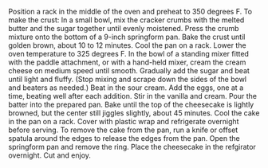 Position a rack in the middle of the oven and preheat to 350 degrees F. 
To make the crust: In a small bowl, mix the cracker crumbs with the melted butter and the sugar together until evenly moistened. Press the crumb mixture onto the bottom of a 9-inch springform pan. Bake the crust until golden brown, about 10 to 12 minutes. Cool the pan on a rack. 
Lower the oven temperature to 325 degrees F. In the bowl of a standing mixer fitted with the paddle attachment, or with a hand-held mixer, cream the cream cheese on medium speed until smooth. Gradually add the sugar and beat until light and fluffy. (Stop mixing and scrape down the sides of the bowl and beaters as needed.) Beat in the sour cream. Add the eggs, one at a time, beating well after each addition. Stir in the vanilla and cream. Pour the batter into the prepared pan. 
Bake until the top of the cheesecake is lightly browned, but the center still jiggles slightly, about 45 minutes. Cool the cake in the pan on a rack. Cover with plastic wrap and refrigerate overnight before serving. 
To remove the cake from the pan, run a knife or offset spatula around the edges to release the edges from the pan. Open the springform pan and remove the ring. Place the cheesecake in the refgirator overnight.
Cut and enjoy.